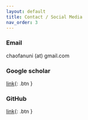 ```yaml
---
layout: default
title: Contact / Social Media
nav_order: 3
---
```


### Email
chaofanuni (at) gmail.com

### Google scholar
[link](https://scholar.google.com/citations?user=pUvt5wcAAAAJ&hl=en){: .btn }

### GitHub
[link](https://github.com/chaofanqw){: .btn }